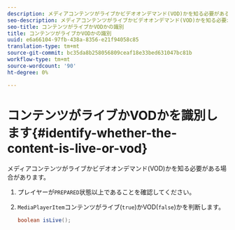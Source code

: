 ```yaml
---
description: メディアコンテンツがライブかビデオオンデマンド(VOD)かを知る必要がある場合があります。
seo-description: メディアコンテンツがライブかビデオオンデマンド(VOD)かを知る必要がある場合があります。
seo-title: コンテンツがライブかVODかの識別
title: コンテンツがライブかVODかの識別
uuid: e6a66104-97fb-438a-8356-e21f94058c85
translation-type: tm+mt
source-git-commit: bc35da8b258056809ceaf18e33bed631047bc81b
workflow-type: tm+mt
source-wordcount: '90'
ht-degree: 0%

---
```



# コンテンツがライブかVODかを識別します{#identify-whether-the-content-is-live-or-vod}

メディアコンテンツがライブかビデオオンデマンド(VOD)かを知る必要がある場合があります。

1. プレイヤーが`PREPARED`状態以上であることを確認してください。
1. `MediaPlayerItem`コンテンツがライブ(`true`)かVOD(`false`)かを判断します。

   ```java
   boolean isLive();
   ```
